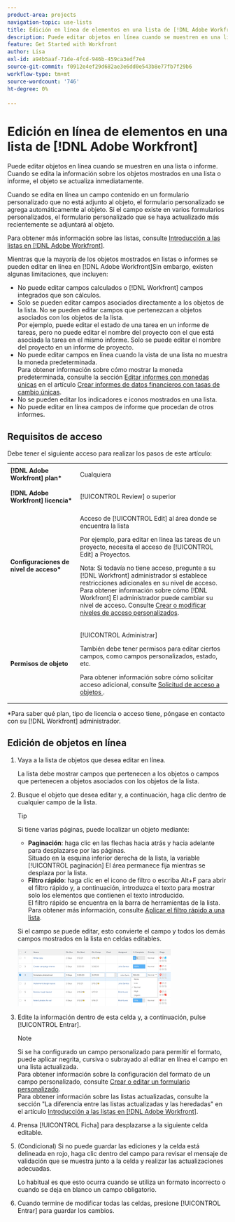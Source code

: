 ```yaml
---
product-area: projects
navigation-topic: use-lists
title: Edición en línea de elementos en una lista de [!DNL Adobe Workfront]
description: Puede editar objetos en línea cuando se muestren en una lista o informe. Cuando se edita la información sobre los objetos mostrados en una lista o informe, el objeto se actualiza inmediatamente.
feature: Get Started with Workfront
author: Lisa
exl-id: a94b5aaf-71de-4fcd-946b-459ca3edf7e4
source-git-commit: f0912e4ef29d682ae3e6dd0e543b8e77fb7f29b6
workflow-type: tm+mt
source-wordcount: '746'
ht-degree: 0%

---
```


# Edición en línea de elementos en una lista de [!DNL Adobe Workfront]

Puede editar objetos en línea cuando se muestren en una lista o informe. Cuando se edita la información sobre los objetos mostrados en una lista o informe, el objeto se actualiza inmediatamente.

Cuando se edita en línea un campo contenido en un formulario personalizado que no está adjunto al objeto, el formulario personalizado se agrega automáticamente al objeto. Si el campo existe en varios formularios personalizados, el formulario personalizado que se haya actualizado más recientemente se adjuntará al objeto.

Para obtener más información sobre las listas, consulte [Introducción a las listas en [!DNL Adobe Workfront]](../../../workfront-basics/navigate-workfront/use-lists/view-items-in-a-list.md).

Mientras que la mayoría de los objetos mostrados en listas o informes se pueden editar en línea en [!DNL Adobe Workfront]Sin embargo, existen algunas limitaciones, que incluyen:

* No puede editar campos calculados o [!DNL Workfront] campos integrados que son cálculos.
* Solo se pueden editar campos asociados directamente a los objetos de la lista. No se pueden editar campos que pertenezcan a objetos asociados con los objetos de la lista.\
   Por ejemplo, puede editar el estado de una tarea en un informe de tareas, pero no puede editar el nombre del proyecto con el que está asociada la tarea en el mismo informe. Solo se puede editar el nombre del proyecto en un informe de proyecto.
* No puede editar campos en línea cuando la vista de una lista no muestra la moneda predeterminada.\
   Para obtener información sobre cómo mostrar la moneda predeterminada, consulte la sección [Editar informes con monedas únicas](../../../reports-and-dashboards/reports/creating-and-managing-reports/create-financial-data-reports-unique-exchange-rates.md#editing-reports-with-unique-currencies) en el artículo [Crear informes de datos financieros con tasas de cambio únicas](../../../reports-and-dashboards/reports/creating-and-managing-reports/create-financial-data-reports-unique-exchange-rates.md).
* No se pueden editar los indicadores e iconos mostrados en una lista.
* No puede editar en línea campos de informe que procedan de otros informes.

## Requisitos de acceso

Debe tener el siguiente acceso para realizar los pasos de este artículo:

<table style="table-layout:auto"> 
 <col> 
 <col> 
 <tbody> 
  <tr> 
   <td role="rowheader"><strong>[!DNL Adobe Workfront] plan*</strong></td> 
   <td> <p>Cualquiera</p> </td> 
  </tr> 
  <tr> 
   <td role="rowheader"><strong>[!DNL Adobe Workfront] licencia*</strong></td> 
   <td> <p>[!UICONTROL Review] o superior</p> </td> 
  </tr> 
  <tr> 
   <td role="rowheader"><strong>Configuraciones de nivel de acceso*</strong></td> 
   <td> <p>Acceso de [!UICONTROL Edit] al área donde se encuentra la lista</p> <p>Por ejemplo, para editar en línea las tareas de un proyecto, necesita el acceso de [!UICONTROL Edit] a Proyectos.</p> <p>Nota: Si todavía no tiene acceso, pregunte a su [!DNL Workfront] administrador si establece restricciones adicionales en su nivel de acceso.<br>Para obtener información sobre cómo [!DNL Workfront] El administrador puede cambiar su nivel de acceso. Consulte <a href="../../../administration-and-setup/add-users/configure-and-grant-access/create-modify-access-levels.md" class="MCXref xref">Crear o modificar niveles de acceso personalizados</a>.</p> </td> 
  </tr> 
  <tr> 
   <td role="rowheader"><strong>Permisos de objeto</strong></td> 
   <td> <p>[!UICONTROL Administrar]</p> <p>También debe tener permisos para editar ciertos campos, como campos personalizados, estado, etc.</p> <p>Para obtener información sobre cómo solicitar acceso adicional, consulte <a href="../../../workfront-basics/grant-and-request-access-to-objects/request-access.md" class="MCXref xref">Solicitud de acceso a objetos </a>.</p> </td> 
  </tr> 
 </tbody> 
</table>

&#42;Para saber qué plan, tipo de licencia o acceso tiene, póngase en contacto con su [!DNL Workfront] administrador.

## Edición de objetos en línea

1. Vaya a la lista de objetos que desea editar en línea.

   La lista debe mostrar campos que pertenecen a los objetos o campos que pertenecen a objetos asociados con los objetos de la lista.

1. Busque el objeto que desea editar y, a continuación, haga clic dentro de cualquier campo de la lista.

   >[!TIP]
   >
   >Si tiene varias páginas, puede localizar un objeto mediante:
   >
   >   
   >   
   >   * **Paginación**: haga clic en las flechas hacia atrás y hacia adelante para desplazarse por las páginas.\
   >     Situado en la esquina inferior derecha de la lista, la variable [!UICONTROL paginación] El área permanece fija mientras se desplaza por la lista.
   >   * **Filtro rápido**: haga clic en el icono de filtro o escriba Alt+F para abrir el filtro rápido y, a continuación, introduzca el texto para mostrar solo los elementos que contienen el texto introducido.\
   >     El filtro rápido se encuentra en la barra de herramientas de la lista. Para obtener más información, consulte [Aplicar el filtro rápido a una lista](../../../workfront-basics/navigate-workfront/use-lists/apply-quick-filter-list.md).


   Si el campo se puede editar, esto convierte el campo y todos los demás campos mostrados en la lista en celdas editables.

   ![](assets/nwe-editable-cells-350x131.png)

1. Edite la información dentro de esta celda y, a continuación, pulse [!UICONTROL Entrar].

   >[!NOTE]
   >
   >Si se ha configurado un campo personalizado para permitir el formato, puede aplicar negrita, cursiva o subrayado al editar en línea el campo en una lista actualizada.\
   >Para obtener información sobre la configuración del formato de un campo personalizado, consulte [Crear o editar un formulario personalizado](../../../administration-and-setup/customize-workfront/create-manage-custom-forms/create-or-edit-a-custom-form.md).\
   >Para obtener información sobre las listas actualizadas, consulte la sección &quot;La diferencia entre las listas actualizadas y las heredadas&quot; en el artículo [Introducción a las listas en [!DNL Adobe Workfront]](../../../workfront-basics/navigate-workfront/use-lists/view-items-in-a-list.md).

1. Prensa [!UICONTROL Ficha] para desplazarse a la siguiente celda editable.
1. (Condicional) Si no puede guardar las ediciones y la celda está delineada en rojo, haga clic dentro del campo para revisar el mensaje de validación que se muestra junto a la celda y realizar las actualizaciones adecuadas.

   Lo habitual es que esto ocurra cuando se utiliza un formato incorrecto o cuando se deja en blanco un campo obligatorio.

1. Cuando termine de modificar todas las celdas, presione [!UICONTROL Entrar] para guardar los cambios.
